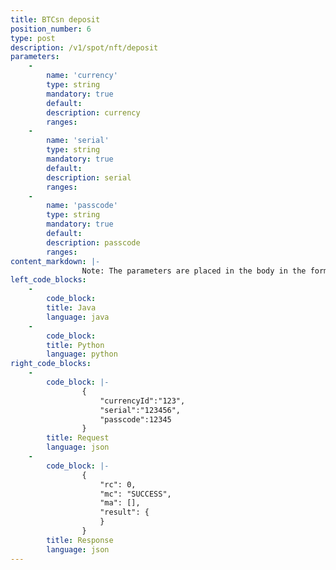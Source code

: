 ```yaml
---
title: BTCsn deposit
position_number: 6
type: post
description: /v1/spot/nft/deposit
parameters:
    -
        name: 'currency'
        type: string
        mandatory: true
        default:
        description: currency
        ranges:
    -
        name: 'serial'
        type: string
        mandatory: true
        default:
        description: serial
        ranges:
    -
        name: 'passcode'
        type: string
        mandatory: true
        default:
        description: passcode
        ranges: 
content_markdown: |-
                Note: The parameters are placed in the body in the form of json
left_code_blocks:
    -
        code_block:
        title: Java
        language: java
    -
        code_block:
        title: Python
        language: python
right_code_blocks:
    -
        code_block: |-
                {
                    "currencyId":"123",
                    "serial":"123456",
                    "passcode":12345
                }
        title: Request
        language: json
    -
        code_block: |-
                {
                    "rc": 0,
                    "mc": "SUCCESS",
                    "ma": [],
                    "result": {      
                    }
                }
        title: Response
        language: json    
---
```

